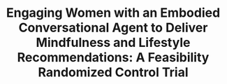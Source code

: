 ---
name: "Engaging Women With An Embodied Conversational"
title: "Engaging Women with an Embodied Conversational Agent to Deliver Mindfulness and Lifestyle Recommendations: A Feasibility Randomized Control Trial"
project: null
event: "Patient Education and Counseling"
authors:
- name: "Gardiner, P."
- name: "McCue, K."
- name: "Negash, L."
- name: "Cheng, T."
- name: "White, L."
- name: "Nyahkoon, J."
- name: "ack, B."
- name: "Bickmore, T."
year: 2017
resources: null
external_url: null
draft: false 
headless: true
---
